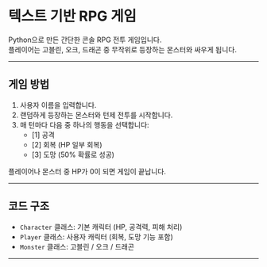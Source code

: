 # 텍스트 기반 RPG 게임

Python으로 만든 간단한 콘솔 RPG 전투 게임입니다.  
플레이어는 고블린, 오크, 드래곤 중 무작위로 등장하는 몬스터와 싸우게 됩니다.

---

##  게임 방법

1. 사용자 이름을 입력합니다.
2. 랜덤하게 등장하는 몬스터와 턴제 전투를 시작합니다.
3. 매 턴마다 다음 중 하나의 행동을 선택합니다:
   - [1] 공격
   - [2] 회복 (HP 일부 회복)
   - [3] 도망 (50% 확률로 성공)

플레이어나 몬스터 중 HP가 0이 되면 게임이 끝납니다.

---

##  코드 구조

- `Character` 클래스: 기본 캐릭터 (HP, 공격력, 피해 처리)
- `Player` 클래스: 사용자 캐릭터 (회복, 도망 기능 포함)
- `Monster` 클래스: 고블린 / 오크 / 드래곤

---
